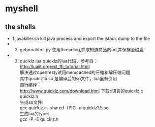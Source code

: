 myshell
=======

the shells
-------------
*    1.javakiller.sh  kill java process and export the jstack dump to the file
*    2. getprodhtml.py  使用threading,抓取知道商品的url,并保存至磁盘
*    3. quciklz.lua   quicklz的lua代码，参考自：http://luajit.org/ext_ffi_tutorial.html  
     解决通过openresty试用memcached的压缩和解压缩问题  
     其中quicklz15.so  是编译后的so文件，lua里有引用  
     自行编译：  
      http://www.quicklz.com/download.html 下载c语言的quicklz.c quicklz.h  
      生成so文件:  
      gcc quicklz.c -shared -fPIC -o quicklz1.5.so  
      生成lua的type:  
      gcc -P -E quicklz.h

